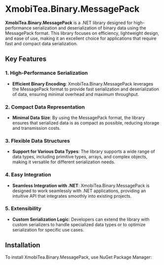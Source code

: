 # XmobiTea.Binary.MessagePack

**XmobiTea.Binary.MessagePack** is a .NET library designed for high-performance serialization and deserialization of binary data using the MessagePack format. This library focuses on efficiency, lightweight design, and ease of use, making it an excellent choice for applications that require fast and compact data serialization.

## Key Features

### 1. High-Performance Serialization
- **Efficient Binary Encoding**: XmobiTea.Binary.MessagePack leverages the MessagePack format to provide fast serialization and deserialization of data, ensuring minimal overhead and maximum throughput.

### 2. Compact Data Representation
- **Minimal Data Size**: By using the MessagePack format, the library ensures that serialized data is as compact as possible, reducing storage and transmission costs.

### 3. Flexible Data Structures
- **Support for Various Data Types**: The library supports a wide range of data types, including primitive types, arrays, and complex objects, making it versatile for different serialization needs.

### 4. Easy Integration
- **Seamless Integration with .NET**: XmobiTea.Binary.MessagePack is designed to work seamlessly with .NET applications, providing an intuitive API that integrates smoothly into existing projects.

### 5. Extensibility
- **Custom Serialization Logic**: Developers can extend the library with custom serializers to handle specialized data types or to optimize serialization for specific use cases.

## Installation

To install XmobiTea.Binary.MessagePack, use NuGet Package Manager:

